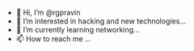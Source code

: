 - 👋 Hi, I’m @rgpravin
- 👀 I’m interested in hacking and new technologies...
- 🌱 I’m currently learning networking...
- 📫 How to reach me ...

<!---
rgpravin/rgpravin is a ✨ special ✨ repository because its `README.md` (this file) appears on your GitHub profile.
You can click the Preview link to take a look at your changes.
--->
